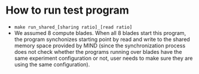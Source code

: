 # How to run test program
- `make run_shared_[sharing ratio]_[read ratio]`
- We assumed 8 compute blades. When all 8 blades start this program, the program synchonizes starting point by read and write to the shared memory space provided by MIND (since the synchronization process does not check whether the programs running over blades have the same experiment configuration or not, user needs to make sure they are using the same configuration).
